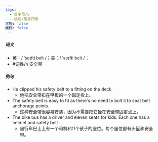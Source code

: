 ```yaml
---
tags:
  - 首字母/S
  - 级别/高考四级
掌握: false
模糊: false
---
```

##### 词义
- 英：/ ˈseɪfti belt /；美：/ ˈseɪfti belt /；
- #词性/n  安全带
##### 例句
- He clipped his safety belt to a fitting on the deck.
	- 他把安全带扣在甲板的一个固定拴上。
- The safety belt is easy to fit as there's no need to bolt it to seat belt anchorage points.
	- 这种安全带很容易安装，因为不需要把它拴在安全带固定点上。
- The bike bus has a driver and eleven seats for kids. Each one has a helmet and safety belt .
	- 自行车巴士上有一个司机和11个孩子的座位。每个座位都有头盔和安全带。
